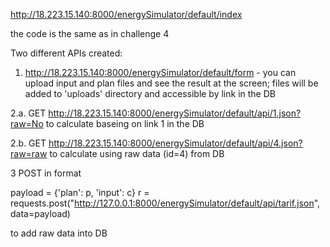 http://18.223.15.140:8000/energySimulator/default/index

the code is the same as in challenge 4

Two different APIs created:
1. http://18.223.15.140:8000/energySimulator/default/form - you can upload input and plan files and see the result at the screen; files will be added to 'uploads' directory and accessible by link in the DB

2.a. GET http://18.223.15.140:8000/energySimulator/default/api/1.json?raw=No to calculate baseing on link 1 in the DB

2.b. GET http://18.223.15.140:8000/energySimulator/default/api/4.json?raw=raw to calculate using raw data (id=4) from DB

3  POST in format 

payload = {'plan': p, 'input': c}
r = requests.post("http://127.0.0.1:8000/energySimulator/default/api/tarif.json", data=payload)

to add raw data into DB
